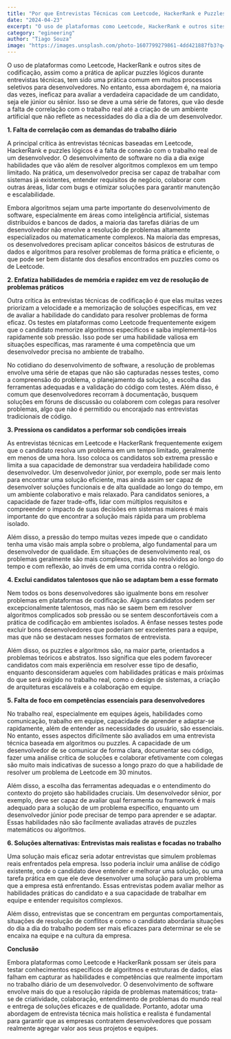 ```yaml
---
title: "Por que Entrevistas Técnicas com Leetcode, HackerRank e Puzzles Não Funcionam para Contratar Desenvolvedores"
date: "2024-04-23"
excerpt: "O uso de plataformas como Leetcode, HackerRank e outros sites de codificação, assim como a prática de aplicar puzzles lógicos durante entrevistas técnicas, tem sido uma prática comum em muitos processos seletivos para desenvolvedores."
category: "egineering"
author: "Tiago Souza"
image: "https://images.unsplash.com/photo-1607799279861-4dd421887fb3?q=80&w=2070&auto=format&fit=crop&ixlib=rb-4.0.3&ixid=M3wxMjA3fDB8MHxwaG90by1wYWdlfHx8fGVufDB8fHx8fA%3D%3D"
---
```


O uso de plataformas como Leetcode, HackerRank e outros sites de codificação, assim como a prática de aplicar puzzles lógicos durante entrevistas técnicas, tem sido uma prática comum em muitos processos seletivos para desenvolvedores. No entanto, essa abordagem é, na maioria das vezes, ineficaz para avaliar a verdadeira capacidade de um candidato, seja ele júnior ou sênior. Isso se deve a uma série de fatores, que vão desde a falta de correlação com o trabalho real até a criação de um ambiente artificial que não reflete as necessidades do dia a dia de um desenvolvedor.

**1. Falta de correlação com as demandas do trabalho diário**

A principal crítica às entrevistas técnicas baseadas em Leetcode, HackerRank e puzzles lógicos é a falta de conexão com o trabalho real de um desenvolvedor. O desenvolvimento de software no dia a dia exige habilidades que vão além de resolver algoritmos complexos em um tempo limitado. Na prática, um desenvolvedor precisa ser capaz de trabalhar com sistemas já existentes, entender requisitos de negócio, colaborar com outras áreas, lidar com bugs e otimizar soluções para garantir manutenção e escalabilidade.

Embora algoritmos sejam uma parte importante do desenvolvimento de software, especialmente em áreas como inteligência artificial, sistemas distribuídos e bancos de dados, a maioria das tarefas diárias de um desenvolvedor não envolve a resolução de problemas altamente especializados ou matematicamente complexos. Na maioria das empresas, os desenvolvedores precisam aplicar conceitos básicos de estruturas de dados e algoritmos para resolver problemas de forma prática e eficiente, o que pode ser bem distante dos desafios encontrados em puzzles como os de Leetcode.

**2. Enfatiza habilidades de memória e rapidez em vez de resolução de problemas práticos**

Outra crítica às entrevistas técnicas de codificação é que elas muitas vezes priorizam a velocidade e a memorização de soluções específicas, em vez de avaliar a habilidade do candidato para resolver problemas de forma eficaz. Os testes em plataformas como Leetcode frequentemente exigem que o candidato memorize algoritmos específicos e saiba implementá-los rapidamente sob pressão. Isso pode ser uma habilidade valiosa em situações específicas, mas raramente é uma competência que um desenvolvedor precisa no ambiente de trabalho.

No cotidiano do desenvolvimento de software, a resolução de problemas envolve uma série de etapas que não são capturadas nesses testes, como a compreensão do problema, o planejamento da solução, a escolha das ferramentas adequadas e a validação do código com testes. Além disso, é comum que desenvolvedores recorram à documentação, busquem soluções em fóruns de discussão ou colaborem com colegas para resolver problemas, algo que não é permitido ou encorajado nas entrevistas tradicionais de código.

**3. Pressiona os candidatos a performar sob condições irreais**

As entrevistas técnicas em Leetcode e HackerRank frequentemente exigem que o candidato resolva um problema em um tempo limitado, geralmente em menos de uma hora. Isso coloca os candidatos sob extrema pressão e limita a sua capacidade de demonstrar sua verdadeira habilidade como desenvolvedor. Um desenvolvedor júnior, por exemplo, pode ser mais lento para encontrar uma solução eficiente, mas ainda assim ser capaz de desenvolver soluções funcionais e de alta qualidade ao longo do tempo, em um ambiente colaborativo e mais relaxado. Para candidatos seniores, a capacidade de fazer trade-offs, lidar com múltiplos requisitos e compreender o impacto de suas decisões em sistemas maiores é mais importante do que encontrar a solução mais rápida para um problema isolado.

Além disso, a pressão do tempo muitas vezes impede que o candidato tenha uma visão mais ampla sobre o problema, algo fundamental para um desenvolvedor de qualidade. Em situações de desenvolvimento real, os problemas geralmente são mais complexos, mas são resolvidos ao longo do tempo e com reflexão, ao invés de em uma corrida contra o relógio.

**4. Exclui candidatos talentosos que não se adaptam bem a esse formato**

Nem todos os bons desenvolvedores são igualmente bons em resolver problemas em plataformas de codificação. Alguns candidatos podem ser excepcionalmente talentosos, mas não se saem bem em resolver algoritmos complicados sob pressão ou se sentem desconfortáveis com a prática de codificação em ambientes isolados. A ênfase nesses testes pode excluir bons desenvolvedores que poderiam ser excelentes para a equipe, mas que não se destacam nesses formatos de entrevista.

Além disso, os puzzles e algoritmos são, na maior parte, orientados a problemas teóricos e abstratos. Isso significa que eles podem favorecer candidatos com mais experiência em resolver esse tipo de desafio, enquanto desconsideram aqueles com habilidades práticas e mais próximas do que será exigido no trabalho real, como o design de sistemas, a criação de arquiteturas escaláveis e a colaboração em equipe.

**5. Falta de foco em competências essenciais para desenvolvedores**

No trabalho real, especialmente em equipes ágeis, habilidades como comunicação, trabalho em equipe, capacidade de aprender e adaptar-se rapidamente, além de entender as necessidades do usuário, são essenciais. No entanto, esses aspectos dificilmente são avaliados em uma entrevista técnica baseada em algoritmos ou puzzles. A capacidade de um desenvolvedor de se comunicar de forma clara, documentar seu código, fazer uma análise crítica de soluções e colaborar efetivamente com colegas são muito mais indicativas de sucesso a longo prazo do que a habilidade de resolver um problema de Leetcode em 30 minutos.

Além disso, a escolha das ferramentas adequadas e o entendimento do contexto do projeto são habilidades cruciais. Um desenvolvedor sênior, por exemplo, deve ser capaz de avaliar qual ferramenta ou framework é mais adequado para a solução de um problema específico, enquanto um desenvolvedor júnior pode precisar de tempo para aprender e se adaptar. Essas habilidades não são facilmente avaliadas através de puzzles matemáticos ou algoritmos.

**6. Soluções alternativas: Entrevistas mais realistas e focadas no trabalho**

Uma solução mais eficaz seria adotar entrevistas que simulem problemas reais enfrentados pela empresa. Isso poderia incluir uma análise de código existente, onde o candidato deve entender e melhorar uma solução, ou uma tarefa prática em que ele deve desenvolver uma solução para um problema que a empresa está enfrentando. Essas entrevistas podem avaliar melhor as habilidades práticas do candidato e a sua capacidade de trabalhar em equipe e entender requisitos complexos.

Além disso, entrevistas que se concentram em perguntas comportamentais, situações de resolução de conflitos e como o candidato abordaria situações do dia a dia do trabalho podem ser mais eficazes para determinar se ele se encaixa na equipe e na cultura da empresa.

**Conclusão**

Embora plataformas como Leetcode e HackerRank possam ser úteis para testar conhecimentos específicos de algoritmos e estruturas de dados, elas falham em capturar as habilidades e competências que realmente importam no trabalho diário de um desenvolvedor. O desenvolvimento de software envolve mais do que a resolução rápida de problemas matemáticos; trata-se de criatividade, colaboração, entendimento de problemas do mundo real e entrega de soluções eficazes e de qualidade. Portanto, adotar uma abordagem de entrevista técnica mais holística e realista é fundamental para garantir que as empresas contratem desenvolvedores que possam realmente agregar valor aos seus projetos e equipes.